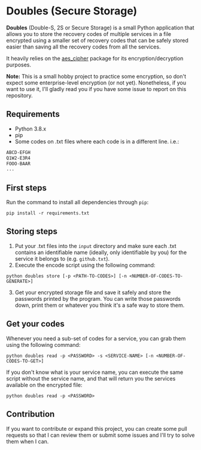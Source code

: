 # Doubles (Secure Storage)

**Doubles** (Double-S, 2S or Secure Storage) is a small Python application that allows you to store the recovery codes of multiple services in a file encrypted using a smaller set of recovery codes that can be safely stored easier than saving all the recovery codes from all the services.

It heavily relies on the [aes_cipher](https://github.com/ebellocchia/aes_cipher) package for its encryption/decryption purposes.

**Note:** This is a small hobby project to practice some encryption, so don't expect some enterprise-level encryption (or not yet). Nonetheless, if you want to use it, I'll gladly read you if you have some issue to report on this repository.

## Requirements

- Python 3.8.x
- pip
- Some codes on .txt files where each code is in a different line. i.e.:

```txt
ABCD-EFGH
Q1W2-E3R4
FOOO-BAAR
...
```

## First steps

Run the command to install all dependencies through `pip`:

```shell
pip install -r requirements.txt
```

## Storing steps

1. Put your .txt files into the ``input`` directory and make sure each .txt contains an identifiable name (ideally, only identifiable by you) for the service it belongs to (e.g. ``github.txt``).
2. Execute the encode script using the following command:
```shell
python doubles store [-p <PATH-TO-CODES>] [-n <NUMBER-OF-CODES-TO-GENERATE>]
```
3. Get your encrypted storage file and save it safely and store the passwords printed by the program. You can write those passwords down, print them or whatever you think it's a safe way to store them.

## Get your codes

Whenever you need a sub-set of codes for a service, you can grab them using the following command:

```
python doubles read -p <PASSWORD> -s <SERVICE-NAME> [-n <NUMBER-OF-CODES-TO-GET>]
```

If you don't know what is your service name, you can execute the same script without the service name, and that will return you the services available on the encrypted file:

```
python doubles read -p <PASSWORD>
```

## Contribution

If you want to contribute or expand this project, you can create some pull requests so that I can review them or submit some issues and I'll try to solve them when I can.
